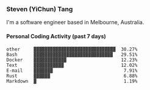 ### Steven (YiChun) Tang

I'm a software engineer based in Melbourne, Australia.

#### Personal Coding Activity (past 7 days)
```
other     ▓▓▓▓▓▓▓▓▓▓▓▓▓▓▓▓▓▓▓▓▓▓▓▓▓▓▓▓▓▓  30.27%
Bash      ▓▓▓▓▓▓▓▓▓▓▓▓▓▓▓▓▓▓▓▓▓▓▓▓▓▓▓▓▓   29.51%
Docker    ▓▓▓▓▓▓▓▓▓▓▓▓                    12.23%
Text      ▓▓▓▓▓▓▓▓▓▓▓                     12.02%
E-mail    ▓▓▓▓▓▓▓                          7.91%
Rust      ▓▓▓▓▓▓                           6.88%
Markdown  ▓                                1.19%
```
